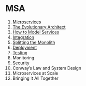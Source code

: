 # MSA

1. [Microservices](https://github.com/jungining/MSA/blob/main/chap1.%20Microservices.md)
2. [The Evolutionary Architect](https://github.com/jungining/MSA/blob/main/chap2.%20The%20Evolutionary%20Architect.md)
3. [How to Model Services](https://github.com/jungining/MSA/blob/main/chap3.%20How%20to%20Model%20Services.md)
4. [Integration](https://github.com/jungining/MSA/blob/main/chap4.%20Integration.md)
5. [Splitting the Monolith](https://github.com/jungining/MSA/blob/main/chap5.%20Splitting%20the%20Monolith.md)
6. [Deployment](https://github.com/jungining/MSA/blob/main/chap6.%20Deployment.md)
7. [Testing](https://github.com/jungining/MSA/blob/main/chap7.%20testing.md)
8. Monitoring
9. Security
10. Conway’s Law and System Design
11. Microservices at Scale
12. Bringing It All Together
